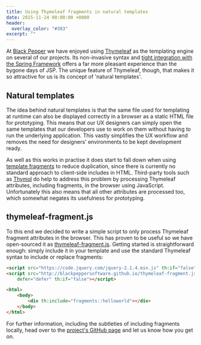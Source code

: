 ```yaml
---
title: Using Thymeleaf fragments in natural templates
date: 2015-11-24 00:00:00 +0000
header:
  overlay_color: "#383"
excerpt: ""
---
```


At [Black Pepper](https://www.blackpepper.co.uk/) we have enjoyed using [Thymeleaf](http://www.thymeleaf.org/) as the templating engine on several of our projects. Its non-invasive syntax and [tight integration with the Spring Framework](http://www.thymeleaf.org/doc/tutorials/2.1/thymeleafspring.html) offers a far more pleasant experience than the bygone days of JSP. The unique feature of Thymeleaf, though, that makes it so attractive for us is its concept of 'natural templates'.

## Natural templates

The idea behind natural templates is that the same file used for templating at runtime can also be displayed correctly in a browser as a static HTML file for prototyping. This means that our UX designers can simply open the same templates that our developers use to work on them without having to run the underlying application. This vastly simplifies the UX workflow and removes the need for designers' environments to be kept development ready.

As well as this works in practise it does start to fall down when using [template fragments](http://www.thymeleaf.org/doc/tutorials/2.1/usingthymeleaf.html#template-layout) to reduce duplication, since there is currently no standard approach to client-side includes in HTML. Third-party tools such as [Thymol](http://www.thymoljs.org/) do help to address this problem by processing Thymeleaf attributes, including fragments, in the browser using JavaScript. Unfortunately this also means that all other attributes are processed too, which somewhat negates its usefulness for prototyping.

## thymeleaf-fragment.js

To this end we decided to write a simple script to only process Thymeleaf fragment attributes in the browser. This has proven to be useful so we have open-sourced it as [thymeleaf-fragment.js](https://github.com/BlackPepperSoftware/thymeleaf-fragment.js). Getting started is straightforward enough: simply include it in your template and use the standard Thymeleaf syntax to include or replace fragments:

```html
<script src="https://code.jquery.com/jquery-2.1.4.min.js" th:if="false"></script>
<script src="http://blackpeppersoftware.github.io/thymeleaf-fragment.js/thymeleaf-fragment.js"
    defer="defer" th:if="false"></script>
```

```html
<html>
    <body>
        <div th:include="fragments::helloworld"></div>
    </body>
</html>
```

For further information, including the subtleties of including fragments locally, head over to the [project's GitHub page](https://github.com/BlackPepperSoftware/thymeleaf-fragment.js) and let us know how you get on.
